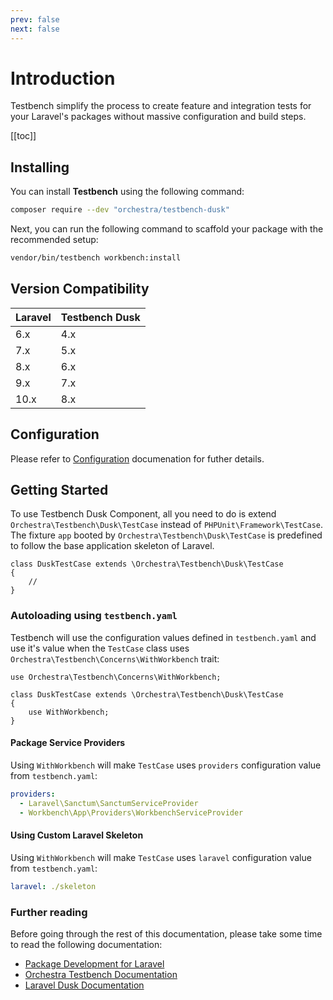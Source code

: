 ```yaml
---
prev: false
next: false
---
```


# Introduction

Testbench simplify the process to create feature and integration tests for your Laravel's packages without massive configuration and build steps. 

[[toc]]

## Installing

You can install **Testbench** using the following command:

```bash
composer require --dev "orchestra/testbench-dusk"
```

Next, you can run the following command to scaffold your package with the recommended setup:

```bash
vendor/bin/testbench workbench:install
```

## Version Compatibility

 Laravel  | Testbench Dusk
:---------|:----------
 6.x      | 4.x
 7.x      | 5.x
 8.x      | 6.x
 9.x      | 7.x
 10.x     | 8.x

## Configuration

Please refer to [Configuration](/getting-started/configuration) documenation for futher details.

## Getting Started

To use Testbench Dusk Component, all you need to do is extend `Orchestra\Testbench\Dusk\TestCase` instead of `PHPUnit\Framework\TestCase`. The fixture `app` booted by `Orchestra\Testbench\Dusk\TestCase` is predefined to follow the base application skeleton of Laravel.

```php{1}
class DuskTestCase extends \Orchestra\Testbench\Dusk\TestCase
{
    //
}
```

### Autoloading using `testbench.yaml`

Testbench will use the configuration values defined in `testbench.yaml` and use it's value when the `TestCase` class uses `Orchestra\Testbench\Concerns\WithWorkbench` trait:

```php{1,5}
use Orchestra\Testbench\Concerns\WithWorkbench;

class DuskTestCase extends \Orchestra\Testbench\Dusk\TestCase 
{
    use WithWorkbench;
}
```

#### Package Service Providers

Using `WithWorkbench` will make `TestCase` uses `providers` configuration value from `testbench.yaml`:

```yaml
providers:
  - Laravel\Sanctum\SanctumServiceProvider
  - Workbench\App\Providers\WorkbenchServiceProvider
```

#### Using Custom Laravel Skeleton

Using `WithWorkbench` will make `TestCase` uses `laravel` configuration value from `testbench.yaml`:

```yaml
laravel: ./skeleton
```

### Further reading

Before going through the rest of this documentation, please take some time to read the following documentation:

* [Package Development for Laravel](https://laravel.com/docs/packages)
* [Orchestra Testbench Documentation](/testbench)
* [Laravel Dusk Documentation](https://laravel.com/docs/dusk)


